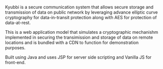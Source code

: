 Kyubbi is a secure communication system that allows secure storage and transmission of data on public network by leveraging advance elliptic curve cryptography for data-in-transit protection along with AES for protection of data-at-rest.  

This is a web application model that simulates a cryptographic mechanishm implemented in securing the transimission and storage of data on remote locations and is bundled with a CDN to function for demonstration purposes.

Built using Java and uses JSP for server side scripting and Vanilla JS for front-end.
